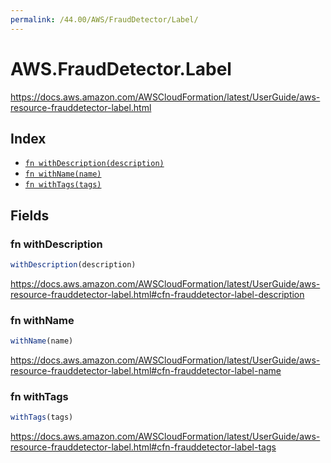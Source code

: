 ```yaml
---
permalink: /44.00/AWS/FraudDetector/Label/
---
```


# AWS.FraudDetector.Label

https://docs.aws.amazon.com/AWSCloudFormation/latest/UserGuide/aws-resource-frauddetector-label.html

## Index

* [`fn withDescription(description)`](#fn-withdescription)
* [`fn withName(name)`](#fn-withname)
* [`fn withTags(tags)`](#fn-withtags)

## Fields

### fn withDescription

```ts
withDescription(description)
```

https://docs.aws.amazon.com/AWSCloudFormation/latest/UserGuide/aws-resource-frauddetector-label.html#cfn-frauddetector-label-description

### fn withName

```ts
withName(name)
```

https://docs.aws.amazon.com/AWSCloudFormation/latest/UserGuide/aws-resource-frauddetector-label.html#cfn-frauddetector-label-name

### fn withTags

```ts
withTags(tags)
```

https://docs.aws.amazon.com/AWSCloudFormation/latest/UserGuide/aws-resource-frauddetector-label.html#cfn-frauddetector-label-tags